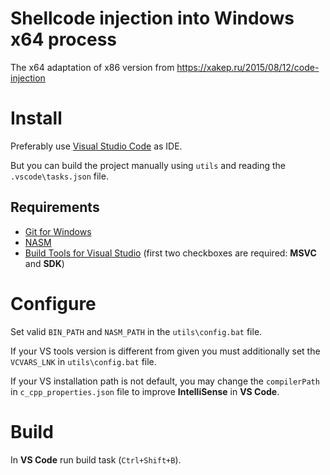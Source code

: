 # Shellcode injection into Windows x64 process

The x64 adaptation of x86 version from 
https://xakep.ru/2015/08/12/code-injection

# Install

Preferably use [Visual Studio Code](https://code.visualstudio.com) as IDE. 

But you can build the project manually using `utils` and reading the 
`.vscode\tasks.json` file.

## Requirements

* [Git for Windows](https://git-scm.com/download/win)
* [NASM](https://www.nasm.us/pub/nasm/releasebuilds/2.15.05/win64)
* [Build Tools for Visual Studio](https://visualstudio.microsoft.com/downloads/#build-tools-for-visual-studio-2019) 
(first two checkboxes are required: **MSVC** and **SDK**)

# Configure

Set valid `BIN_PATH` and `NASM_PATH` in the `utils\config.bat` file.

If your VS tools version is different from given you must additionally set the 
`VCVARS_LNK` in `utils\config.bat` file.

If your VS installation path is not default, you may change the `compilerPath` 
in `c_cpp_properties.json` file to improve **IntelliSense** in **VS Code**.

# Build

In **VS Code** run build task (`Ctrl+Shift+B`).
